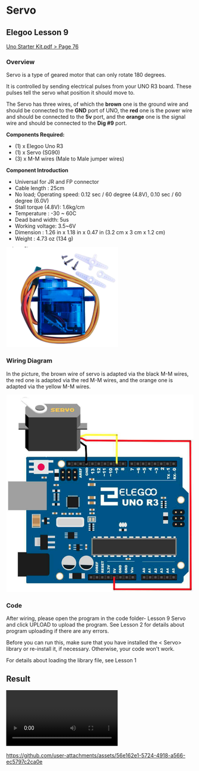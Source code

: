 # Servo

## Elegoo Lesson 9

[Uno Starter Kit.pdf > Page 76](../../docs/UNO%20Starter%20Kit.pdf)

### Overview

Servo is a type of geared motor that can only rotate 180 degrees.

It is controlled by sending electrical pulses from your UNO R3 board. These pulses tell the servo what position it should move to.

The Servo has three wires, of which the **brown** one is the
ground wire and should be connected to the **GND** port of UNO, the  **red** one is the power wire and should be connected to the **5v** port, and the **orange** one is the signal wire and should be connected to the **Dig #9** port.

**Components Required:**

* (1) x Elegoo Uno R3
* (1) x Servo (SG90)
* (3) x M-M wires (Male to Male jumper wires)

**Component Introduction**

* Universal for JR and FP connector
* Cable length : 25cm
* No load; Operating speed: 0.12 sec / 60 degree (4.8V), 0.10 sec / 60 degree (6.0V)
* Stall torque (4.8V): 1.6kg/cm
* Temperature : -30 ~ 60C
* Dead band width: 5us
* Working voltage: 3.5~6V
* Dimension : 1.26 in x 1.18 in x 0.47 in (3.2 cm x 3 cm x 1.2 cm)
* Weight : 4.73 oz (134 g)

![servo motor](servo_1.png)

### Wiring Diagram

In the picture, the brown wire of servo is adapted via the black M-M wires, the red one is adapted via the red M-M wires, and the orange one is adapted via the yellow M-M wires.

![servo wiring diagram](servo_2.png)

### Code

After wiring, please open the program in the code folder- Lesson 9 Servo and click UPLOAD to upload the program. See Lesson 2 for details about program uploading if there are any errors.

Before you can run this, make sure that you have installed the < Servo> library or re-install it, if necessary. Otherwise, your code won't work.

For details about loading the library file, see Lesson 1

## Result

![proof](servo.mp4)

https://github.com/user-attachments/assets/56e162e1-5724-4918-a566-ec5797c2ca0e

